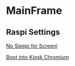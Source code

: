 # MainFrame


## Raspi Settings


[No Sleepi for Screeni](http://www.raspberry-projects.com/pi/pi-operating-systems/raspbian/gui/disable-screen-sleep)

[Boot into Kiosk Chromium](http://raspberrypi.stackexchange.com/a/39181)
